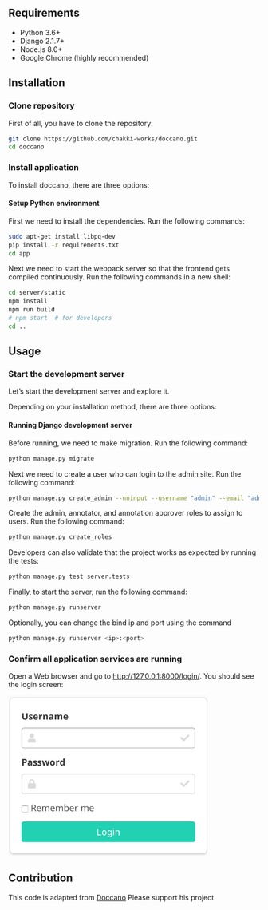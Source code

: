 ## Requirements

-   Python 3.6+
-   Django 2.1.7+
-   Node.js 8.0+
-   Google Chrome (highly recommended)

## Installation

### Clone repository

First of all, you have to clone the repository:

```bash
git clone https://github.com/chakki-works/doccano.git
cd doccano
```

### Install application

To install doccano, there are three options:

#### Setup Python environment

First we need to install the dependencies. Run the following commands:

```bash
sudo apt-get install libpq-dev
pip install -r requirements.txt
cd app
```

Next we need to start the webpack server so that the frontend gets compiled continuously.
Run the following commands in a new shell:

```bash
cd server/static
npm install
npm run build
# npm start  # for developers
cd ..
```

## Usage

### Start the development server

Let’s start the development server and explore it.

Depending on your installation method, there are three options:

#### Running Django development server

Before running, we need to make migration. Run the following command:

```bash
python manage.py migrate
```

Next we need to create a user who can login to the admin site. Run the following command:

```bash
python manage.py create_admin --noinput --username "admin" --email "admin@example.com" --password "password"
```

Create the admin, annotator, and annotation approver roles to assign to users. Run the following command:

```bash
python manage.py create_roles
```

Developers can also validate that the project works as expected by running the tests:

```bash
python manage.py test server.tests
```

Finally, to start the server, run the following command:

```bash
python manage.py runserver
```

Optionally, you can change the bind ip and port using the command

```bash
python manage.py runserver <ip>:<port>
```

### Confirm all application services are running
Open a Web browser and go to <http://127.0.0.1:8000/login/>. You should see the login screen:

<img src="./docs/login_form.png" alt="Login Form" width=400>

## Contribution

This code is adapted from [Doccano](https://github.com/chakki-works/doccano/wiki/How-to-Contribute-to-Doccano-Project)
Please support his project
